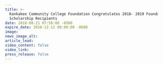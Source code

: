 ```yaml
---
title: >-
  Kankakee Community College Foundation Congratulates 2018- 2019 Foundation
  Scholarship Recipients
date: 2018-08-21 07:58:00 -0500
expire_date: 2018-12-12 00:00:00 -0600
image:
news_image_alt:
article_lead:
video_content: false
video_link:
press_release: false
---
```

